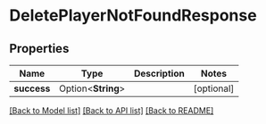 # DeletePlayerNotFoundResponse

## Properties

Name | Type | Description | Notes
------------ | ------------- | ------------- | -------------
**success** | Option<**String**> |  | [optional]

[[Back to Model list]](../README.md#documentation-for-models) [[Back to API list]](../README.md#documentation-for-api-endpoints) [[Back to README]](../README.md)


